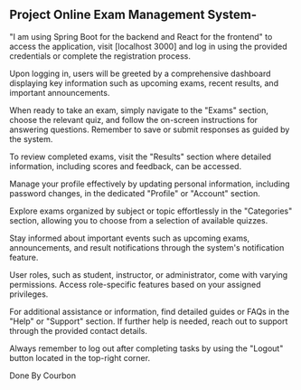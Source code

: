 Project Online Exam Management System-
---------------------------------------


"I am using Spring Boot for the backend and React for the frontend" to access the application, visit [localhost 3000] and log in using the provided credentials or complete the registration process.

Upon logging in, users will be greeted by a comprehensive dashboard displaying key information such as upcoming exams, recent results, and important announcements.

When ready to take an exam, simply navigate to the "Exams" section, choose the relevant quiz, and follow the on-screen instructions for answering questions. Remember to save or submit responses as guided by the system.

To review completed exams, visit the "Results" section where detailed information, including scores and feedback, can be accessed.

Manage your profile effectively by updating personal information, including password changes, in the dedicated "Profile" or "Account" section.

Explore exams organized by subject or topic effortlessly in the "Categories" section, allowing you to choose from a selection of available quizzes.

Stay informed about important events such as upcoming exams, announcements, and result notifications through the system's notification feature.

User roles, such as student, instructor, or administrator, come with varying permissions. Access role-specific features based on your assigned privileges.

For additional assistance or information, find detailed guides or FAQs in the "Help" or "Support" section. If further help is needed, reach out to support through the provided contact details.

Always remember to log out after completing tasks by using the "Logout" button located in the top-right corner.



Done By Courbon
